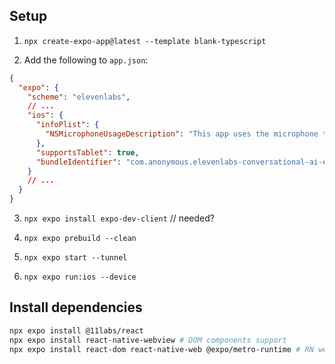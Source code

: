 ## Setup

1. `npx create-expo-app@latest --template blank-typescript`

2. Add the following to `app.json`:

```json app.json
{
  "expo": {
    "scheme": "elevenlabs",
    // ...
    "ios": {
      "infoPlist": {
        "NSMicrophoneUsageDescription": "This app uses the microphone to record audio."
      },
      "supportsTablet": true,
      "bundleIdentifier": "com.anonymous.elevenlabs-conversational-ai-expo-react-native"
    }
    // ...
  }
}
```

3. `npx expo install expo-dev-client` // needed?

4. `npx expo prebuild --clean`

5. `npx expo start --tunnel`

6. `npx expo run:ios --device`

## Install dependencies

```bash
npx expo install @11labs/react
npx expo install react-native-webview # DOM components support
npx expo install react-dom react-native-web @expo/metro-runtime # RN web support
```
